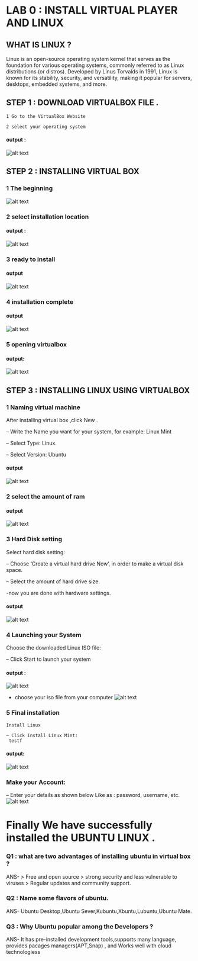 # LAB 0 : INSTALL VIRTUAL PLAYER AND LINUX

## WHAT IS LINUX ?
Linux is an open-source operating system kernel that serves as the
foundation for various operating systems, commonly referred to as
Linux distributions (or distros). Developed by Linus Torvalds in
1991, Linux is known for its stability, security, and versatility,
making it popular for servers, desktops, embedded systems, and
more.
## STEP 1 : DOWNLOAD VIRTUALBOX FILE .

    1 Go to the VirtualBox Website

    2 select your operating system
#### output :
![alt text](<Downlaod Virtual Box.png>)

## STEP 2 : INSTALLING VIRTUAL BOX
    
 ### 1 The beginning
 ![alt text](<Installing Virtual Box.png>)
 ### 2 select installation location
 #### output :
![alt text](<Installation Location.png>)

 ### 3 ready to install
#### output 
![alt text](<Ready to Install.png>)

 ### 4 installation complete 
#### output 
![alt text](<Installation Complete.png>)

 ### 5 opening virtualbox
#### output: 
![alt text](<Opening Virtual Box.png>)
## STEP 3 : INSTALLING LINUX USING VIRTUALBOX
### 1 Naming virtual machine

   After installing virtual box ,click New .

   – Write the Name you want for your system, for example: Linux Mint

   – Select Type: Linux.

   – Select Version: Ubuntu
   #### output 
 ![alt text](<Naming Virtual Machine.png>)
### 2 select the amount of ram
#### output 
![alt text](<Amount of RAM.png>)

### 3 Hard Disk setting
  Select hard disk setting:

  – Choose ‘Create a virtual hard drive Now’, in order to make a virtual disk space.

  – Select the amount of hard drive size.

  -now you are done with hardware settings.

 #### output 
![alt text](<Hard Disk.png>)
### 4 Launching your System

   Choose the downloaded Linux ISO file:

   – Click Start to launch your system
#### output :
![alt text](<Launching System.png>)


  - choose your iso file from your computer
![alt text](<IOS file.png>)

### 5 Final installation

    Install Linux

    – Click Install Linux Mint:
     testf
#### output:
![alt text](<Final Installation.png>)

### Make your Account:
– Enter your details as shown below
Like as : password, username, etc.
![alt text](<Making Account.png>)
# Finally We have successfully installed the UBUNTU LINUX .


### Q1 : what are two advantages of installing ubuntu in virtual box ?
ANS-
    > Free and open source 
    > strong security and less vulnerable to viruses 
    > Regular updates and community support.

### Q2 : Name some flavors of ubuntu.
ANS- Ubuntu Desktop,Ubuntu Sever,Kubuntu,Xbuntu,Lubuntu,Ubuntu Mate.

### Q3 : Why Ubuntu popular among the Developers ? 
ANS-  It has pre-installed development tools,supports many language, provides pacages managers(APT,Snap) , and Works well with cloud technologiess